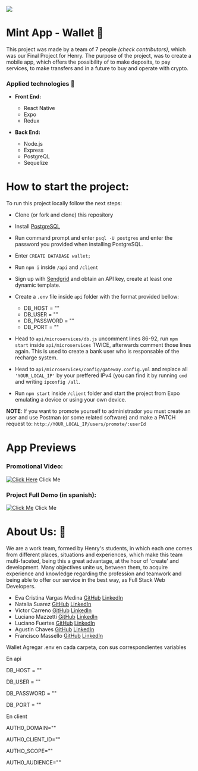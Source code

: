 <p align='left'>
    <img src='https://static.wixstatic.com/media/85087f_0d84cbeaeb824fca8f7ff18d7c9eaafd~mv2.png/v1/fill/w_160,h_30,al_c,q_85,usm_0.66_1.00_0.01/Logo_completo_Color_1PNG.webp' </img>
</p>

# Mint App - Wallet :rocket:

This project was made by a team of 7 people *(check contributors)*, which was our Final Project for Henry. The purpose of the project, was to create a mobile app, which offers the possibility of to make deposits, to pay services, to make transfers and in a future to buy and operate with crypto.

### Applied technologies :hammer:

- **Front End:**
    + React Native
    + Expo
    + Redux
    

- **Back End:**
    + Node.js
    + Express 
    + PostgreQL
    + Sequelize

# How to start the project:

To run this project locally follow the next steps:

- Clone (or fork and clone) this repository
- Install [PostgreSQL](https://www.postgresql.org/) 
- Run command prompt and enter `psql -U postgres` and enter the password you provided when installing PostgreSQL.
- Enter `CREATE DATABASE wallet;` 
- Run ```npm i``` inside ```/api``` and ```/client```
- Sign up with [Sendgrid](https://sendgrid.com/) and obtain an API key, create at least one dynamic template.

- Create a `.env` file inside  `api` folder with the format provided bellow:
    + DB_HOST = ""
    + DB_USER  = "" 
    + DB_PASSWORD = ""
    + DB_PORT = ""

- Head to `api/microservices/db.js` uncomment lines 86-92, run `npm start` inside `api/microservices` TWICE, afterwards comment those lines again. This is used to create a bank user who is responsable of the recharge system.

- Head to `api/microservices/config/gateway.config.yml` and replace all `'YOUR_LOCAL_IP'` by your preffered IPv4 (you can find it by running `cmd` and writing `ipconfig /all`.

- Run `npm start` inside `/client` folder and start the project from Expo emulating a device or using your own device.

**NOTE**: If you want to promote yourself to administrador you must create an user and use Postman (or some related software) and make a PATCH request to: `http://YOUR_LOCAL_IP/users/promote/:userId`
# App Previews

### Promotional Video:
[![Click Here](https://img.youtube.com/vi/t1KtkQB5uQ8/0.jpg)](https://www.youtube.com/watch?v=t1KtkQB5uQ8) 
Click Me

### Project Full Demo (in spanish):

[![Click Me](https://img.youtube.com/vi/BcFIxGM8K_Y/0.jpg)](https://www.youtube.com/watch?v=BcFIxGM8K_Y)
Click Me

# About Us: :busts_in_silhouette:

We are a work team, formed by Henry's students, in which each one comes from different places, situations and experiences, which make this team multi-faceted, being this a great advantage, at the  hour of 'create' and development.
Many objectives unite us, between them, to acquire experience and knowledge regarding the profession and teamwork and being able to offer our service in the best way, as Full Stack Web Developers.
- Eva Cristina Vargas Medina [GitHub](https://github.com/evacvargas) [LinkedIn](https://www.linkedin.com/in/evargasm/)
- Natalia Suarez [GitHub](https://github.com/Natalia977) [LinkedIn](https://www.linkedin.com/in/natalia-suarez-full-stack-developer/)
- Victor Carreno [GitHub](https://github.com/ViJo0803) [LinkedIn](https://www.linkedin.com/in/victor-carreno-fullstack/)
- Luciano Mazzetti [GitHub](https://github.com/luchomazze) [LinkedIn](https://www.linkedin.com/in/luchomazze/)
- Luciano Fuertes [GitHub](https://github.com/Luciano-Fuertes) [LinkedIn](https://www.linkedin.com/in/luciano-fuertes/)
- Agustin Chaves [GitHub](https://github.com/AguChaves92) [LinkedIn](https://www.linkedin.com/in/agustin-chaves-b5bb7216a/)
- Francisco Massello [GitHub](https://github.com/franmassello) [LinkedIn](https://www.linkedin.com/in/francisco-massello/)







Wallet
Agregar .env en cada carpeta, con sus correspondientes variables

En api

DB_HOST = ""

DB_USER  = ""

DB_PASSWORD = ""

DB_PORT = ""


En client

AUTH0_DOMAIN=""

AUTH0_CLIENT_ID=""

AUTHO_SCOPE=""

AUTH0_AUDIENCE=""
